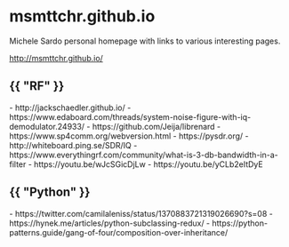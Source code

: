 # msmttchr.github.io
Michele Sardo personal homepage with links to various interesting pages.

http://msmttchr.github.io/

<h2>{{ "RF" }}</h2>
- http://jackschaedler.github.io/
- https://www.edaboard.com/threads/system-noise-figure-with-iq-demodulator.24933/
- https://github.com/Jeija/librenard
- https://www.sp4comm.org/webversion.html
- https://pysdr.org/
- http://whiteboard.ping.se/SDR/IQ
- https://www.everythingrf.com/community/what-is-3-db-bandwidth-in-a-filter
- https://youtu.be/wJcSGicDjLw
- https://youtu.be/yCLb2eItDyE

<h2>{{ "Python" }}</h2>
- https://twitter.com/camilaleniss/status/1370883721319026690?s=08
- https://hynek.me/articles/python-subclassing-redux/
- https://python-patterns.guide/gang-of-four/composition-over-inheritance/

